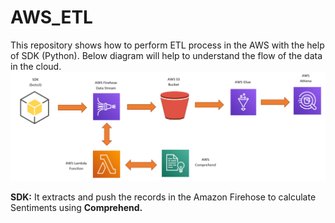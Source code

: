 # AWS_ETL

This repository shows how to perform ETL process in the AWS with the help of SDK (Python). Below diagram will help to understand the flow of the data in the cloud.
![DataFlow in AWS](Images/Product_Review_DataFlow.PNG)

<b>SDK:</b> It extracts and push the records in the Amazon Firehose to calculate Sentiments using <b>Comprehend<b>.
